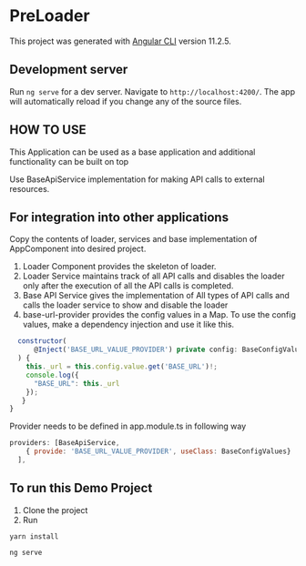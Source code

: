 # PreLoader

This project was generated with [Angular CLI](https://github.com/angular/angular-cli) version 11.2.5.

## Development server

Run `ng serve` for a dev server. Navigate to `http://localhost:4200/`. The app will automatically reload if you change any of the source files.


## HOW TO USE
This Application can be used as a base application and additional functionality can be built on top

Use BaseApiService implementation for making API calls to external resources. 

## For integration into other applications 
Copy the contents of loader, services and base implementation of AppComponent into desired project. 

1. Loader Component provides the skeleton of loader. 
2. Loader Service maintains track of all API calls and disables the loader only after the execution of all the API calls is completed. 
3. Base API Service gives the implementation of All types of API calls and calls the loader service to show and disable the loader
4. base-url-provider provides the config values in a Map. To use the config values, make a dependency injection and use it like this. 
```js
  constructor(
      @Inject('BASE_URL_VALUE_PROVIDER') private config: BaseConfigValues,
  ) {
    this._url = this.config.value.get('BASE_URL')!;
    console.log({
      "BASE_URL": this._url
    }); 
   }
}
```

Provider needs to be defined in app.module.ts in following way 
```js 
providers: [BaseApiService,
    { provide: 'BASE_URL_VALUE_PROVIDER', useClass: BaseConfigValues}
  ],
```

## To run this Demo Project

1. Clone the project
2. Run 
```shell
yarn install

ng serve
``` 